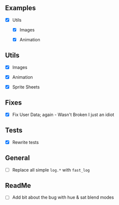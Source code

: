 

## Examples
- [X] Utils
    - [X] Images
    - [X] Animation


## Utils
- [X] Images
- [X] Animation
- [X] Sprite Sheets


## Fixes
- [X] Fix User Data; again - Wasn't Broken I just an idiot


## Tests
- [X] Rewrite tests


## General
- [ ] Replace all simple `log.*` with `fast_log`

## ReadMe
- [ ] Add bit about the bug with hue & sat blend modes